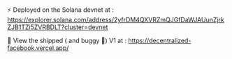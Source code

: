 ⚡️ Deployed on the Solana devnet at : https://explorer.solana.com/address/2yfrDM4QXVRZmQJGfDaWJAUunZjrkZJB1TZi5ZVRBDLT?cluster=devnet

🚀 View the shipped ( and buggy 🚨) V1 at : https://decentralized-facebook.vercel.app/
